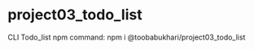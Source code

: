 # project03_todo_list
 CLI Todo_list
npm command:
         npm i @toobabukhari/project03_todo_list
         
